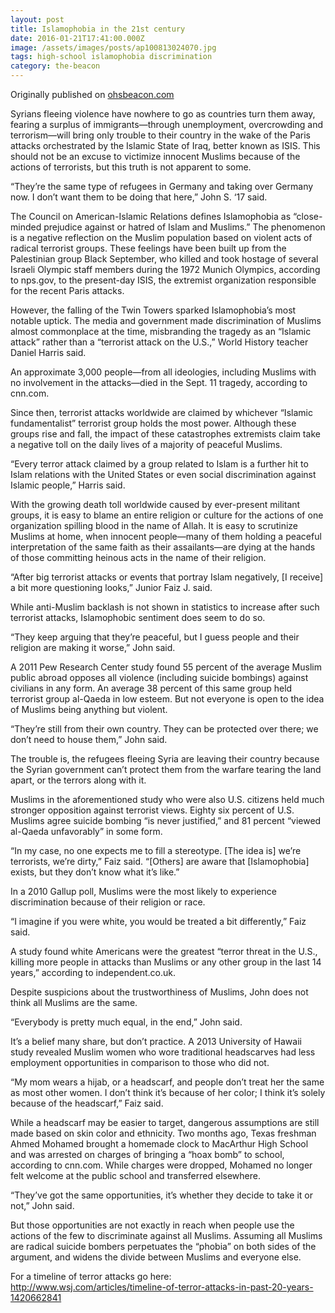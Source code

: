 ```yaml
---
layout: post
title: Islamophobia in the 21st century
date: 2016-01-21T17:41:00.000Z
image: /assets/images/posts/ap100813024070.jpg
tags: high-school islamophobia discrimination
category: the-beacon
---
```

Originally published on [ohsbeacon.com](https://ohsbeacon.com/587/opinion/islamophobia-in-the-21st-century/)

Syrians fleeing violence have nowhere to go as countries turn them away, fearing a surplus of immigrants—through unemployment, overcrowding and terrorism—will bring only trouble to their country in the wake of the Paris attacks orchestrated by the Islamic State of Iraq, better known as ISIS. This should not be an excuse to victimize innocent Muslims because of the actions of terrorists, but this truth is not apparent to some.



“They’re the same type of refugees in Germany and taking over Germany now. I don’t want them to be doing that here,” John S. ‘17 said.



The Council on American-Islamic Relations defines Islamophobia as “close-minded prejudice against or hatred of Islam and Muslims.” The phenomenon is a negative reflection on the Muslim population based on violent acts of radical terrorist groups. These feelings have been built up from the Palestinian group Black September, who killed and took hostage of several Israeli Olympic staff members during the 1972 Munich Olympics, according to nps.gov, to the present-day ISIS, the extremist organization responsible for the recent Paris attacks.



However, the falling of the Twin Towers sparked Islamophobia’s most notable uptick. The media and government made discrimination of Muslims almost commonplace at the time, misbranding the tragedy as an “Islamic attack” rather than a “terrorist attack on the U.S.,” World History teacher Daniel Harris said.

An approximate 3,000 people—from all ideologies, including Muslims with no involvement in the attacks—died in the Sept. 11 tragedy, according to cnn.com.

Since then, terrorist attacks worldwide are claimed by whichever “Islamic fundamentalist” terrorist group holds the most power. Although these groups rise and fall, the impact of these catastrophes extremists claim take a negative toll on the daily lives of a majority of peaceful Muslims.

“Every terror attack claimed by a group related to Islam is a further hit to Islam relations with the United States or even social discrimination against Islamic people,” Harris said.

With the growing death toll worldwide caused by ever-present militant groups, it is easy to blame an entire religion or culture for the actions of one organization spilling blood in the name of Allah. It is easy to scrutinize Muslims at home, when innocent people—many of them holding a peaceful interpretation of the same faith as their assailants—are dying at the hands of those committing heinous acts in the name of their religion.

“After big terrorist attacks or events that portray Islam negatively, \[I receive] a bit more questioning looks,” Junior Faiz J. said.

While anti-Muslim backlash is not shown in statistics to increase after such terrorist attacks, Islamophobic sentiment does seem to do so.

“They keep arguing that they’re peaceful, but I guess people and their religion are making it worse,” John said.

A 2011 Pew Research Center study found 55 percent of the average Muslim public abroad opposes all violence (including suicide bombings) against civilians in any form. An average 38 percent of this same group held terrorist group al-Qaeda in low esteem. But not everyone is open to the idea of Muslims being anything but violent.

“They’re still from their own country. They can be protected over there; we don’t need to house them,” John said.

The trouble is, the refugees fleeing Syria are leaving their country because the Syrian government can’t protect them from the warfare tearing the land apart, or the terrors along with it.

Muslims in the aforementioned study who were also U.S. citizens held much stronger opposition against terrorist views. Eighty six percent of U.S. Muslims agree suicide bombing “is never justified,” and 81 percent “viewed al-Qaeda unfavorably” in some form.

“In my case, no one expects me to fill a stereotype. \[The idea is] we’re terrorists, we’re dirty,” Faiz said. “\[Others] are aware that \[Islamophobia] exists, but they don’t know what it’s like.”

In a 2010 Gallup poll, Muslims were the most likely to experience discrimination because of their religion or race.

“I imagine if you were white, you would be treated a bit differently,” Faiz said.

A study found white Americans were the greatest “terror threat in the U.S., killing more people in attacks than Muslims or any other group in the last 14 years,” according to independent.co.uk.

Despite suspicions about the trustworthiness of Muslims, John does not think all Muslims are the same.

“Everybody is pretty much equal, in the end,” John said.

It’s a belief many share, but don’t practice. A 2013 University of Hawaii study revealed Muslim women who wore traditional headscarves had less employment opportunities in comparison to those who did not.

“My mom wears a hijab, or a headscarf, and people don’t treat her the same as most other women. I don’t think it’s because of her color; I think it’s solely because of the headscarf,” Faiz said.

While a headscarf may be easier to target, dangerous assumptions are still made based on skin color and ethnicity. Two months ago, Texas freshman Ahmed Mohamed brought a homemade clock to MacArthur High School and was arrested on charges of bringing a “hoax bomb” to school, according to cnn.com. While charges were dropped, Mohamed no longer felt welcome at the public school and transferred elsewhere.

“They’ve got the same opportunities, it’s whether they decide to take it or not,” John said.

But those opportunities are not exactly in reach when people use the actions of the few to discriminate against all Muslims. Assuming all Muslims are radical suicide bombers perpetuates the “phobia” on both sides of the argument, and widens the divide between Muslims and everyone else.

For a timeline of terror attacks go here: http://www.wsj.com/articles/timeline-of-terror-attacks-in-past-20-years-1420662841
